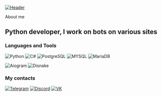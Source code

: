 [![Header](https://i.imgur.com/vaj0BL1.gif)](https://www.youtube.com/watch?v=dQw4w9WgXcQ)

About me
## Python developer, I work on bots on various sites

### Languages and Tools
![Python](https://img.shields.io/badge/-Python-170200?style=for-the-dabge&logo=python&logoColor=FEEB00)
![C#](https://img.shields.io/badge/-C%23-170200?style=for-the-dabge&logo=c%23&logoColor=5c14ba)
![PostgreSQL](https://img.shields.io/badge/-PostgreSQL-170200?style=for-the-dabge&logo=PostgreSQL&logoColor=0092FE)
![MYSQL](https://img.shields.io/badge/-MYSQL-170200?style=for-the-dabge&logo=MYSQL&logoColor=0092FE)
![MariaDB](https://img.shields.io/badge/-MariaDB-170200?style=for-the-dabge&logo=MariaDB&logoColor=FE8700)

![Aiogram](https://img.shields.io/badge/-Aiogram-170200?style=for-the-dabge&logo=Telegram&logoColor=16c6cc)
![Disnake](https://img.shields.io/badge/-Disnake-170200?style=for-the-dabge&logo=Discord&logoColor=230de0)

### My contacts
[![Telegram](https://img.shields.io/badge/-Telegram-170200?style=for-the-dabge&logo=Telegram&logoColor=16c6cc)](https://t.me/rlys1non)
[![Discord](https://img.shields.io/badge/-Discord-170200?style=for-the-dabge&logo=Discord&logoColor=230de0)](https://discordapp.com/users/824476340249821184/)
[![VK](https://img.shields.io/badge/-VK-170200?style=for-the-dabge&logo=VK&logoColor=4034eb)](https://vk.com/rlys1non)

